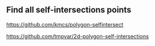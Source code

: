 ## Find all self-intersections points

https://github.com/kmcs/polygon-selfintersect

https://github.com/tmpvar/2d-polygon-self-intersections
